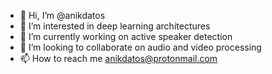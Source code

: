 - 👋 Hi, I’m @anikdatos
- 👀 I’m interested in deep learning architectures
- 🌱 I’m currently working on active speaker detection
- 💞️ I’m looking to collaborate on audio and video processing
- 📫 How to reach me anikdatos@protonmail.com
